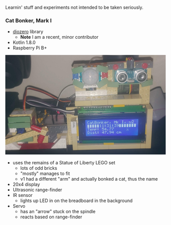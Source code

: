 Learnin' stuff and experiments not intended to be taken seriously.

### Cat Bonker, Mark I

- [diozero](https://www.diozero.com/) library
  - **Note** I am a recent, minor contributor
- Kotlin 1.8.0
- Raspberry Pi B+

![](CatBonker-Mark-I.png)

- uses the remains of a Statue of Liberty LEGO set
  - lots of odd bricks
  - "mostly" manages to fit
  - v1 had a different "arm" and actually bonked a cat, thus the name
- 20x4 display
- Ultrasonic range-finder
- IR sensor
  - lights up LED in on the breadboard in the background
- Servo
  - has an "arrow" stuck on the spindle
  - reacts based on range-finder
